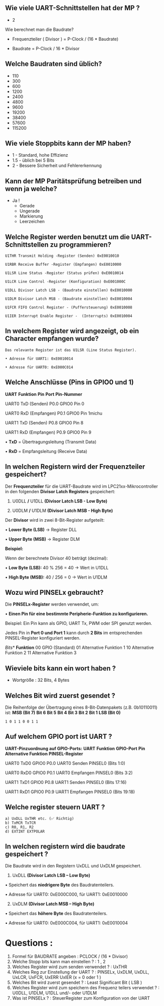  
## Wie viele UART-Schnittstellen hat der MP ?
- 2

Wie berechnet man die Baudrate? 

- Frequenzteiler  ( Divisor ) = P-Clock / (16 * Baudrate)

- Baudrate = P-Clock / 16  * Divisor 

## Welche Baudraten sind üblich? 
- 110
- 300
- 600
- 1200
- 2400
- 4800
- 9600
- 19200
- 38400
-  57600 
- 115200

## Wie viele Stoppbits kann der MP haben? 
- 1  - Standard, hohe Effizienz 
- 1.5 - üblich bei 5 Bits 
- 2   - Bessere Sicherheit und Fehlererkennung 

## Kann der MP Paritätsprüfung betreiben und wenn ja welche? 
- Ja !
	- Gerade
	- Ungerade
	- Markierung
	- Leerzeichen

## Welche Register werden benutzt um die UART-Schnittstellen zu programmieren? 

	U1THR Transmit Holding -Register (Senden) 0xE0010010

	U1RBR Receive Buffer -Register (Empfangen) 0xE0010000

	U1LSR Line Status -Register (Status prüfen) 0xE0010014

	U1LCR Line Control -Register (Konfiguration) 0xE001000C

	U1DLL Divisor Latch LSB - (Baudrate einstellen) 0xE0010000

	U1DLM Divisor Latch MSB - (Baudrate einstellen) 0xE0010004

	U1FCR FIFO Control Register - (Puffersteuerung) 0xE0010008

	U1IER Interrupt Enable Register -  (Interrupts) 0xE0010004

## In welchem Register wird angezeigt, ob ein Character empfangen wurde? 

	Das relevante Register ist das U1LSR (Line Status Register).

	• Adresse für UART1: 0xE0010014

	• Adresse für UART0: 0xE000C014

## Welche Anschlüsse (Pins in GPIO0 und 1) 

**UART** **Funktion** **Pin** **Port** **Pin-Nummer**

UART0 TxD (Senden) P0.0 GPIO0 Pin 0

UART0 RxD (Empfangen) P0.1 GPIO0 Pin 1michu


UART1 TxD (Senden) P0.8 GPIO0 Pin 8

UART1 RxD (Empfangen) P0.9 GPIO0 Pin 9

• **TxD** = Übertragungsleitung (Transmit Data)

• **RxD** = Empfangsleitung (Receive Data)

## In welchen Registern wird der Frequenzteiler gespeichert? 

Der **Frequenzteiler** für die UART-Baudrate wird im LPC21xx-Mikrocontroller in den folgenden **Divisor Latch Registers** gespeichert:

1. U0DLL **/** U1DLL **(Divisor Latch LSB - Low Byte)**

2. U0DLM **/** U1DLM **(Divisor Latch MSB - High Byte)**

Der **Divisor** wird in zwei 8-Bit-Register aufgeteilt:

• **Lower Byte (LSB)** → Register DLL

• **Upper Byte (MSB)** → Register DLM

  

**Beispiel:**

Wenn der berechnete Divisor 40 beträgt (dezimal):

• **Low Byte (LSB):** 40 % 256 = 40 → Wert in U1DLL

• **High Byte (MSB):** 40 / 256 = 0 → Wert in U1DLM


## Wozu wird PINSELx gebraucht?
Die **PINSELx-Register** werden verwendet, um:

• **Einen Pin für eine bestimmte Peripherie-Funktion zu konfigurieren.**

Beispiel: Ein Pin kann als GPIO, UART Tx, PWM oder SPI genutzt werden.

Jedes Pin in **Port 0 und Port 1** kann durch **2 Bits** im entsprechenden PINSEL-Register konfiguriert werden.

*Bits** **Funktion**
00 GPIO (Standard)
01 Alternative Funktion 1
10 Alternative Funktion 2
11 Alternative Funktion 3



## Wieviele bits kann ein wort haben ?
- Wortgröße : 32 Bits, 4 Bytes 

## Welches Bit wird zuerst gesendet ?

Die Reihenfolge der Übertragung eines 8-Bit-Datenpakets (z.B. 0b10110011) ist:
**MSB (Bit 7)** **Bit 6** **Bit 5** **Bit 4** **Bit 3** **Bit 2** **Bit 1** **LSB (Bit 0)**

	1 0 1 1 0 0 1 1

## Auf welchem GPIO port ist UART ? 

**UART-Pinzuordnung auf GPIO-Ports:**
**UART** **Funktion** **GPIO-Port** **Pin** **Alternative Funktion** **PINSEL-Register**

UART0 TxD0 GPIO0 P0.0 UART0 Senden PINSEL0 (Bits 1:0)

UART0 RxD0 GPIO0 P0.1 UART0 Empfangen PINSEL0 (Bits 3:2)

UART1 TxD1 GPIO0 P0.8 UART1 Senden PINSEL0 (Bits 17:16)

UART1 RxD1 GPIO0 P0.9 UART1 Empfangen PINSEL0 (Bits 19:18)

## Welche register steuern UART ?
	a) UxDLL UxTHR etc. (✅ Richtig)
	b) TxMCR TxTCR 
	c) R0, R1, R2 
	d) EXTINT EXTPOLAR 



## In welchen registern wird die baudrate gespeichert ? 

Die Baudrate wird in den Registern UxDLL und UxDLM gespeichert.

1. UxDLL **(Divisor Latch LSB – Low Byte)**

• Speichert das **niedrigere Byte** des Baudratenteilers.

• Adresse für UART0: 0xE000C000, für UART1: 0xE0010000

2. UxDLM **(Divisor Latch MSB – High Byte)**

• Speichert das **höhere Byte** des Baudratenteilers.

• Adresse für UART0: 0xE000C004, für UART1: 0xE0010004


# Questions :

1. Formel für BAUDRATE angeben : PCLOCK / (16 * Divisor)
2. Welche Stopp bits kann man einstellen ? : 1 , 2
3. Welches Register wird zum senden verwendet ? : UxTHR
4. Welches Reg zur Einstellung der UART ? : PINSELx, UxDLM, UxDLL, UxLCR, UxFCR, UxERR UxIER (x = 0 oder 1 )
5. Welches Bit wird zuerst gesendet ? : Least Significant Bit ( LSB )
6. Welches Register wird zum speichern des Frequenz teilers verwendet ? : U0DLL, U1DLM, U1DLL und/- oder U1DLM
7. Was ist PINSELx ? : SteuerRegister zum Konfiguration von der UART
